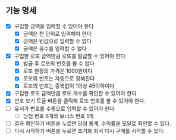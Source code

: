 ## 기능 명세

- [x] 구입할 금액을 입력할 수 있어야 한다
  - [x] 금액은 천 단위로 입력해야 한다
  - [x] 금액은 빈값으로 입력할 수 없다
  - [x] 금액은 음수를 입력할 수 없다
- [x] 구입한 로또 금액만큼 로또를 발급할 수 있어야 한다
  - [x] 발급 후 로또의 번호를 볼 수 없다
  - [x] 로또 한장의 가격은 1000원이다
  - [x] 로또의 번호는 자동으로 정해진다
  - [x] 로또의 번호는 중복없이 1이상 45이하이다
- [x] 구입한 로또 금액만큼 로또 개수를 확인할 수 있어야 한다
- [x] 번호 보기 토글 버튼을 클릭해 로또 번호를 볼 수 있어야 한다.
- [ ] 유저가 번호를 수동으로 입력할 수 있어야 한다
  - [ ] 당첨 번호 6개와 보너스 번호 1개
- [ ] 결과 확인하기 버튼을 누르면 당첨 통계, 수익률을 모달로 확인할 수 있다.
- [ ] 다시 시작하기 버튼을 누르면 초기화 되서 다시 구매를 시작할 수 있다.